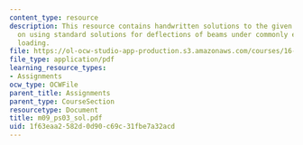 ```yaml
---
content_type: resource
description: This resource contains handwritten solutions to the given problem set
  on using standard solutions for deflections of beams under commonly encountered
  loading.
file: https://ol-ocw-studio-app-production.s3.amazonaws.com/courses/16-01-unified-engineering-i-ii-iii-iv-fall-2005-spring-2006/1f63eaa2582d0d90c69c31fbe7a32acd_m09_ps03_sol.pdf
file_type: application/pdf
learning_resource_types:
- Assignments
ocw_type: OCWFile
parent_title: Assignments
parent_type: CourseSection
resourcetype: Document
title: m09_ps03_sol.pdf
uid: 1f63eaa2-582d-0d90-c69c-31fbe7a32acd
---
```

